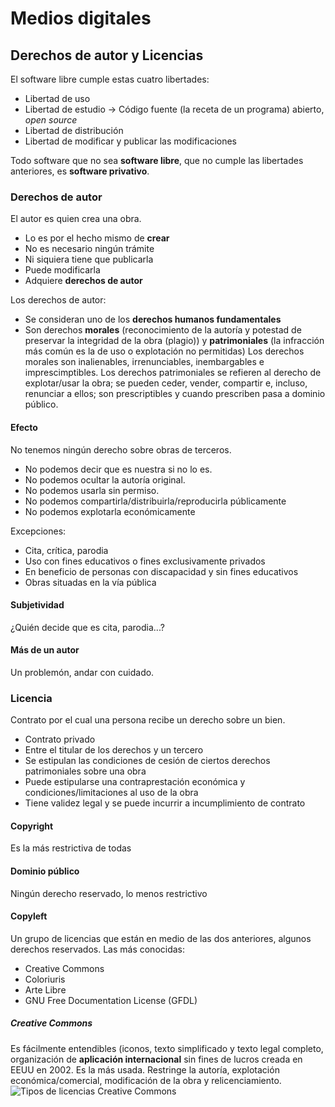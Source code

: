 # Medios digitales

## Derechos de autor y Licencias

El software libre cumple estas cuatro libertades:

- Libertad de uso
- Libertad de estudio -> Código fuente (la receta de un programa) abierto, *open source*
- Libertad de distribución
- Libertad de modificar y publicar las modificaciones

Todo software que no sea **software libre**, que no cumple las libertades anteriores, es **software privativo**.

### Derechos de autor

El autor es quien crea una obra.
- Lo es por el hecho mismo de **crear**
- No es necesario ningún trámite
- Ni siquiera tiene que publicarla
- Puede modificarla
- Adquiere **derechos de autor**

Los derechos de autor:
- Se consideran uno de los **derechos humanos fundamentales**
- Son derechos **morales** (reconocimiento de la autoría y potestad de preservar la integridad de la obra (plagio)) y **patrimoniales** (la infracción más común es la de uso o explotación no permitidas)
Los derechos morales son inalienables, irrenunciables, inembargables e imprescimptibles. Los derechos patrimoniales se refieren al derecho de explotar/usar la obra; se pueden ceder, vender, compartir e, incluso, renunciar a ellos; son prescriptibles y cuando prescriben pasa a dominio público.

#### Efecto

No tenemos ningún derecho sobre obras de terceros.

- No podemos decir que es nuestra si no lo es.
- No podemos ocultar la autoría original.
- No podemos usarla sin permiso.
- No podemos compartirla/distribuirla/reproducirla públicamente
- No podemos explotarla económicamente

Excepciones:

- Cita, crítica, parodia
- Uso con fines educativos o fines exclusivamente privados
- En beneficio de personas con discapacidad y sin fines educativos
- Obras situadas en la vía pública

#### Subjetividad

¿Quién decide que es cita, parodia...?

#### Más de un autor

Un problemón, andar con cuidado.

### Licencia

Contrato por el cual una persona recibe un derecho sobre un bien.

- Contrato privado
- Entre el titular de los derechos y un tercero
- Se estipulan las condiciones de cesión de ciertos derechos patrimoniales sobre una obra
- Puede estipularse una contraprestación económica y condiciones/limitaciones al uso de la obra
- Tiene validez legal y se puede incurrir a incumplimiento de contrato

#### Copyright

Es la más restrictiva de todas

#### Dominio público

Ningún derecho reservado, lo menos restrictivo

#### Copyleft

Un grupo de licencias que están en medio de las dos anteriores, algunos derechos reservados. Las más conocidas:

- Creative Commons
- Coloriuris
- Arte Libre
- GNU Free Documentation License (GFDL)

##### Creative Commons

Es fácilmente entendibles (iconos, texto simplificado y texto legal completo, organización de **aplicación internacional** sin fines de lucros creada en EEUU en 2002. Es la más usada. Restringe la autoría, explotación económica/comercial, modificación de la obra y relicenciamiento.
![Tipos de licencias Creative Commons](https://blogs.imf-formacion.com/blog/corporativo/wp-content/uploads/2018/05/6-tipos-de-licencias-Creative-Commons.png)

